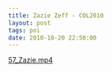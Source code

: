 ```yaml
---
title: Zazie Zeff - COL2010
layout: post
tags: poi
date: 2010-10-20 22:50:00
---
```

<a target="_blank" href="https://media2.homeofpoi.com/files/col2010/57_Zazie.mp4">57_Zazie.mp4</a>
